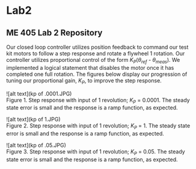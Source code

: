 # Lab2
## ME 405 Lab 2 Repository

Our closed loop controller utilizes position feedback to command our test kit motors
to follow a step response and rotate a flywheel 1 rotation. Our controller utilizes proportional control of the form
*K<sub>P</sub>*(*&theta;<sub>ref</sub>* - *&theta;<sub>meas</sub>*). We implemented a logical statement that disables the
motor once it has completed one full rotation. The figures below display our progression
of tuning our proportional gain, *K<sub>P</sub>*, to improve the step response.


![alt text](kp of .0001.JPG)
<br>
Figure 1. Step response with input of 1 revolution; *K<sub>P</sub>* = 0.0001. The steady state 
error is small and the response is a ramp function, as expected.

![alt text](kp of 1.JPG)
<br>
Figure 2. Step response with input of 1 revolution; *K<sub>P</sub>* = 1. The steady state 
error is small and the response is a ramp function, as expected.

![alt text](kp of .05.JPG)
<br>
Figure 3. Step response with input of 1 revolution; *K<sub>P</sub>* = 0.05. The steady state 
error is small and the response is a ramp function, as expected.